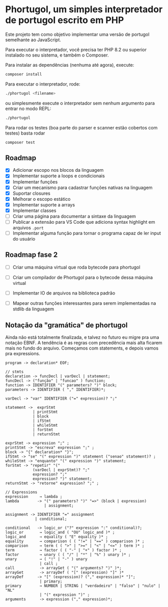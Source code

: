 # Phortugol, um simples interpretador de portugol escrito em PHP

Este projeto tem como objetivo implementar uma versão de portugol semelhante ao JavaScript.

Para executar o interpretador, você precisa ter PHP 8.2 ou superior instalado no seu sistema, e também o Composer.

Para instalar as dependências (nenhuma até agora), execute:

```bash
composer install
```
Para executar o interpretador, rode:

```bash
./phortugol <filename>
```

ou simplesmente execute o interpretador sem nenhum argumento para entrar no modo REPL:
```bash
./phortugol
```

Para rodar os testes (boa parte do parser e scanner estão cobertos com testes) basta rodar
```
composer test
```

## Roadmap
- [x] Adicionar escopo nos blocos da linguagem
- [x] Implementar suporte a loops e condicionais
- [x] Implementar funções
- [x] Criar um mecanismo para cadastrar funções nativas na linguagem
- [x] Suportar closures
- [x] Melhorar o escopo estático
- [x] Implementar suporte a arrays
- [x] Implementar classes
- [ ] Criar uma página para documentar a sintaxe da linguagem
- [ ] Publicar a extensão para VS Code que adiciona syntax highlight em arquivos `.port`
- [ ] Implementar alguma função para tornar o programa capaz de ler input do usuário

## Roadmap fase 2
- [ ] Criar uma máquina virtual que roda bytecode para phortugol
- [ ] Criar um compilador de Phortugol para o bytecode dessa máquina virtual
- [ ] Implementar IO de arquivos na biblioteca padrão
- [ ] Mapear outras funções interessantes para serem implementadas na stdlib da linguagem


## Notação da "gramática" de phortugol
Ainda não está totalmente finalizada, e talvez no futuro eu migre pra uma notação EBNF. A tendência é as regras com precedência mais alta ficarem mais no fundo do arquivo. Começamos com statements, e depois vamos pra expressions.

```
program -> declaration* EOF;

// stmts
declaration -> funcDecl | varDecl | statement;
funcDecl -> ("função" | "funcao" ) function;
function -> IDENTIFIER "(" parameters? ")" block;
parameters -> IDENTIFIER ( "," IDENTIFIER)*;

varDecl -> "var" IDENTIFIER ("=" expression)? ";"

statement ->  exprStmt
			| printStmt
			| block
			| ifStmt
			| whileStmt
			| forStmt
			| returnStmt

exprStmt -> expression ";" ;
printStmt -> "escreva" expression ";" ;
block -> "{" declaration* "}";
ifStmt -> "se" "(" expression ")" statement ("senao" statement)? ;
whileStmt -> "enquanto" "(" expression ")" statement;
forStmt -> "repetir" "("
			(varDecl | exprStmt)? ";"
			expression? ";"
			expression? ")" statement;
returnStmt -> "retorne" expression? ";" ;

// Expressions
expression     → lambda ;
lambda        -> "(" parameters? ")" "=>" (block | expression)
                 | assignment;

assignment -> IDENTIFIER "=" assignment
			 | conditional;

conditional   -> logic_or ("?" expression ":" conditional)?;
logic_or       → logic_and ( "OU" logic_and )* ;
logic_and      → equality ( "E" equality )* ;
equality       → comparison ( ( "!=" | "==" ) comparison )* ;
comparison     → term ( ( ">" | ">=" | "<" | "<=" ) term )* ;
term           → factor ( ( "-" | "+" ) factor )* ;
factor         → unary ( ( "/" | "*" | "%" ) unary )* ;
unary          → ( "!" | "-" ) unary
               | call ;
call           -> arrayGet ( "(" arguments? ")" )*;
arrayGet       -> arrayDef ( "[" (expression) "]" )*
arrayDef      -> "[" (expression)? ("," expression)* "]";
               | primary;
primary        → NUMBER | STRING | "verdadeiro" | "falso" | "nulo" | "NL"
               | "(" expression ")" ;
arguments      -> expression ("," expression)*;
```
